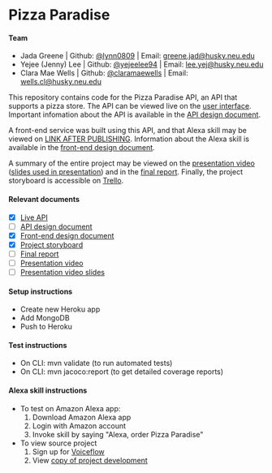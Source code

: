 # Pizza Paradise

#### Team
- Jada Greene | Github: [@lynn0809](https://github.ccs.neu.edu/lynn0809) | Email: greene.jad@husky.neu.edu
- Yejee (Jenny) Lee | Github: [@yejeelee94](https://github.ccs.neu.edu/yejeelee94) | Email: lee.yej@husky.neu.edu
- Clara Mae Wells | Github: [@claramaewells](https://github.ccs.neu.edu/claramaewells) | Email: wells.cl@husky.neu.edu

This repository contains code for the Pizza Paradise API, an API that supports a pizza store. The API can be viewed live on the
[user interface](https://pizza-paradise.herokuapp.com/swagger-ui.html). 
Important infomation about the API is available in the 
[API design document](https://pizza-paradise.s3-us-west-2.amazonaws.com/resources/pizzaParadiseApiDesignDoc.pdf).

A front-end service was built using this API, and that Alexa skill may be viewed on
[LINK AFTER PUBLISHING]().
Information about the Alexa skill is available in the 
[front-end design document](https://pizza-paradise.s3-us-west-2.amazonaws.com/resources/pizzaParadiseFrontEndDesignDoc.pdf).

A summary of the entire project may be viewed on the 
[presentation video]()
([slides used in presentation](https://pizza-paradise.s3-us-west-2.amazonaws.com/resources/pizzaParadisePresentationSlides.pdf))
and in the
[final report](https://pizza-paradise.s3-us-west-2.amazonaws.com/resources/pizzaParadiseFinalProjectReport.pdf).
Finally, the project storyboard is accessible on 
[Trello](https://trello.com/b/lLhNXLeo/pizza-paradise).

#### Relevant documents
- [x] [Live API](https://pizza-paradise.herokuapp.com/swagger-ui.html)
- [ ] [API design document](https://pizza-paradise.s3-us-west-2.amazonaws.com/resources/pizzaParadiseApiDesignDoc.pdf)
- [x] [Front-end design document](https://pizza-paradise.s3-us-west-2.amazonaws.com/resources/pizzaParadiseFrontEndDesignDoc.pdf)
- [x] [Project storyboard](https://trello.com/b/lLhNXLeo/pizza-paradise)
- [ ] [Final report](https://pizza-paradise.s3-us-west-2.amazonaws.com/resources/pizzaParadiseFinalProjectReport.pdf)
- [ ] [Presentation video]()
- [ ] [Presentation video slides](https://pizza-paradise.s3-us-west-2.amazonaws.com/resources/pizzaParadisePresentationSlides.pdf)

#### Setup instructions
- Create new Heroku app
- Add MongoDB
- Push to Heroku

#### Test instructions
- On CLI: mvn validate (to run automated tests)
- On CLI: mvn jacoco:report (to get detailed coverage reports)

#### Alexa skill instructions
- To test on Amazon Alexa app:
    1. Download Amazon Alexa app
    2. Login with Amazon account
    3. Invoke skill by saying "Alexa, order Pizza Paradise"
- To view source project
    1. Sign up for [Voiceflow](https://www.voiceflow.com/)
    2. View [copy of project development]()
    